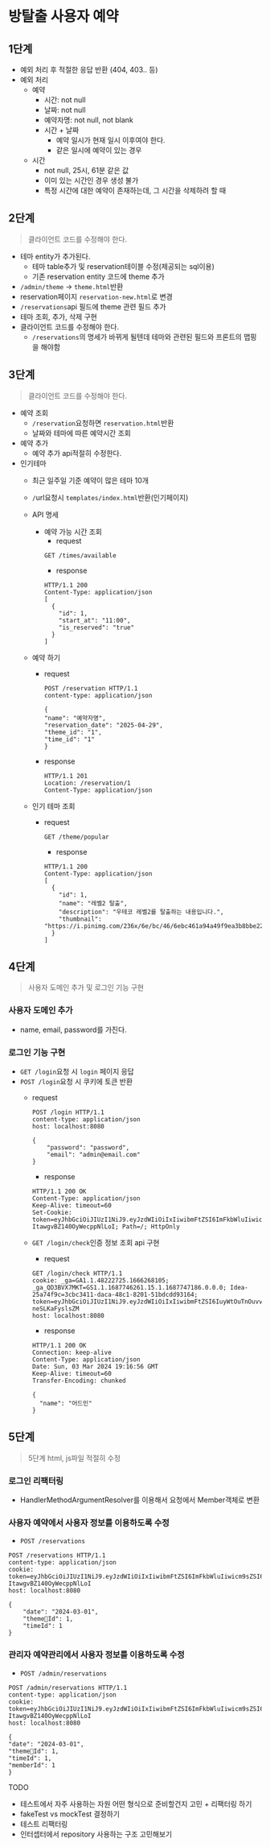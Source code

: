 # 방탈출 사용자 예약

## 1단계

- 예외 처리 후 적절한 응답 반환 (404, 403.. 등)
- 예외 처리
    - 예약
        - 시간: not null
        - 날짜: not null
        - 예약자명: not null, not blank
        - 시간 + 날짜
            - 예약 일시가 현재 일시 이후여야 한다.
            - 같은 일시에 예약이 있는 경우
    - 시간
        - not null, 25시, 61분 같은 값
        - 이미 있는 시간인 경우 생성 불가
        - 특정 시간에 대한 예약이 존재하는데, 그 시간을 삭제하려 할 때

## 2단계

> 클라이언트 코드를 수정해야 한다.

- 테마 entity가 추가된다.
    - 테마 table추가 및 reservation테이블 수정(제공되는 sql이용)
    - 기존 reservation entity 코드에 theme 추가
- `/admin/theme` -> `theme.html`반환
- reservation페이지 `reservation-new.html`로 변경
- `/reservations`api 필드에 theme 관련 필드 추가
- 테마 조회, 추가, 삭제 구현
- 클라이언트 코드를 수정해야 한다.
    - `/reservations`의 명세가 바뀌게 될텐데 테마와 관련된 필드와 프론트의 맵핑을 해야함

## 3단계

> 클라이언트 코드를 수정해야 한다.

- 예약 조회
    - `/reservation`요청하면 `reservation.html`반환
    - 날짜와 테마에 따른 예약시간 조회
- 예약 추가
    - 예약 추가 api적절히 수정한다.
- 인기테마
    - 최근 일주일 기준 예약이 많은 테마 10개
    - `/`url요청시 `templates/index.html`반환(인기페이지)

    - API 명세
        - 예약 가능 시간 조회
            - request
          ```
          GET /times/available
          ```
            - response
          ```
          HTTP/1.1 200
          Content-Type: application/json
          [
            {
              "id": 1,
              "start_at": "11:00",
              "is_reserved": "true"
            }
          ]
          ```

    - 예약 하기
        - request
          ```
          POST /reservation HTTP/1.1
          content-type: application/json
          
          {
          "name": "예약자명",
          "reservation_date": "2025-04-29",
          "theme_id": "1",
          "time_id": "1"
          }
          ```
        - response
          ```
          HTTP/1.1 201
          Location: /reservation/1
          Content-Type: application/json
          ```

    - 인기 테마 조회
        - request
          ```
          GET /theme/popular
          ```
            - response
          ```
          HTTP/1.1 200
          Content-Type: application/json
          [
            {
              "id": 1,
              "name": "레벨2 탈출",
              "description": "우테코 레벨2를 탈출하는 내용입니다.",
              "thumbnail": "https://i.pinimg.com/236x/6e/bc/46/6ebc461a94a49f9ea3b8bbe2204145d4.jpg"
            }
          ]
          ```

## 4단계

> 사용자 도메인 추가 및 로그인 기능 구현

### 사용자 도메인 추가

- name, email, password를 가진다.

### 로그인 기능 구현

- `GET /login`요청 시 `login` 페이지 응답
- `POST /login`요청 시 쿠키에 토큰 반환
  - request
    ```angular2html
    POST /login HTTP/1.1
    content-type: application/json
    host: localhost:8080

    {
        "password": "password",
        "email": "admin@email.com"
    }
    ```
    - response
    ```angular2html
    HTTP/1.1 200 OK
    Content-Type: application/json
    Keep-Alive: timeout=60
    Set-Cookie: token=eyJhbGciOiJIUzI1NiJ9.eyJzdWIiOiIxIiwibmFtZSI6ImFkbWluIiwicm9sZSI6IkFETUlOIn0.cwnHsltFeEtOzMHs2Q5-ItawgvBZ140OyWecppNlLoI; Path=/; HttpOnly
    ```
  - `GET /login/check`인증 정보 조회 api 구현
      - request
      ```angular2html
      GET /login/check HTTP/1.1
      cookie: _ga=GA1.1.48222725.1666268105; _ga_QD3BVX7MKT=GS1.1.1687746261.15.1.1687747186.0.0.0; Idea-25a74f9c=3cbc3411-daca-48c1-8201-51bdcdd93164; token=eyJhbGciOiJIUzI1NiJ9.eyJzdWIiOiIxIiwibmFtZSI6IuyWtOuTnOuvvCIsInJvbGUiOiJBRE1JTiJ9.vcK93ONRQYPFCxT5KleSM6b7cl1FE-neSLKaFyslsZM
      host: localhost:8080
      ```

      - response
      ```angular2html
      HTTP/1.1 200 OK
      Connection: keep-alive
      Content-Type: application/json
      Date: Sun, 03 Mar 2024 19:16:56 GMT
      Keep-Alive: timeout=60
      Transfer-Encoding: chunked

      {
        "name": "어드민"
      }
    ```
## 5단계

> 5단계 html, js파일 적절히 수정

### 로그인 리팩터링
- HandlerMethodArgumentResolver를 이용해서 요청에서 Member객체로 변환

### 사용자 예약에서 사용자 정보를 이용하도록 수정
- `POST /reservations`
```angular2html
POST /reservations HTTP/1.1
content-type: application/json
cookie: token=eyJhbGciOiJIUzI1NiJ9.eyJzdWIiOiIxIiwibmFtZSI6ImFkbWluIiwicm9sZSI6IkFETUlOIn0.cwnHsltFeEtOzMHs2Q5-ItawgvBZ140OyWecppNlLoI
host: localhost:8080

{
    "date": "2024-03-01",
    "themeId": 1,
    "timeId": 1
}
``` 
### 관리자 예약관리에서 사용자 정보를 이용하도록 수정
- `POST /admin/reservations`
```angular2html
POST /admin/reservations HTTP/1.1
content-type: application/json
cookie: token=eyJhbGciOiJIUzI1NiJ9.eyJzdWIiOiIxIiwibmFtZSI6ImFkbWluIiwicm9sZSI6IkFETUlOIn0.cwnHsltFeEtOzMHs2Q5-ItawgvBZ140OyWecppNlLoI
host: localhost:8080

{
"date": "2024-03-01",
"themeId": 1,
"timeId": 1,
"memberId": 1
}
``` 


TODO
- 테스트에서 자주 사용하는 자원 어떤 형식으로 준비할건지 고민 + 리팩터링 하기
- fakeTest vs mockTest 결정하기
- 테스트 리팩터링
- 인터셉터에서 repository 사용하는 구조 고민해보기
